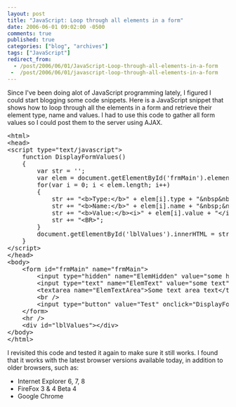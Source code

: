 ```yaml
---
layout: post
title: "JavaScript: Loop through all elements in a form"
date: 2006-06-01 09:02:00 -0500
comments: true
published: true
categories: ["blog", "archives"]
tags: ["JavaScript"]
redirect_from: 
  - /post/2006/06/01/JavaScript-Loop-through-all-elements-in-a-form
 -  /post/2006/06/01/javascript-loop-through-all-elements-in-a-form
---
```

<!-- more -->
<p>Since I've been doing alot of JavaScript programming lately, I figured I could start blogging some code snippets. Here is a JavaScript snippet that shows how to loop through all the elements in a form and retrieve their element type, name and values. I had to use this code to gather all form values so I could post them to the server using AJAX.</p>
<pre class="brush: xml; first-line: 1; tab-size: 4; toolbar: false; ">&lt;html&gt;
&lt;head&gt;
&lt;script type="text/javascript"&gt;
    function DisplayFormValues()
    {
        var str = '';
        var elem = document.getElementById('frmMain').elements;
        for(var i = 0; i &lt; elem.length; i++)
        {
            str += "&lt;b&gt;Type:&lt;/b&gt;" + elem[i].type + "&amp;nbsp&amp;nbsp";
            str += "&lt;b&gt;Name:&lt;/b&gt;" + elem[i].name + "&amp;nbsp;&amp;nbsp;";
            str += "&lt;b&gt;Value:&lt;/b&gt;&lt;i&gt;" + elem[i].value + "&lt;/i&gt;&amp;nbsp;&amp;nbsp;";
            str += "&lt;BR&gt;";
        } 
        document.getElementById('lblValues').innerHTML = str;
    }
&lt;/script&gt;
&lt;/head&gt;
&lt;body&gt;
    &lt;form id="frmMain" name="frmMain"&gt;
        &lt;input type="hidden" name="ElemHidden" value="some hidden text" /&gt;
        &lt;input type="text" name="ElemText" value="some text" /&gt;&lt;br /&gt;
        &lt;textarea name="ElemTextArea"&gt;Some text area text&lt;/textarea&gt;&lt;br /&gt;
        &lt;br /&gt;
        &lt;input type="button" value="Test" onclick="DisplayFormValues();" /&gt; 
    &lt;/form&gt;
    &lt;hr /&gt;
    &lt;div id="lblValues"&gt;&lt;/div&gt;
&lt;/body&gt;
&lt;/html&gt;</pre>
<p>I revisited this code and tested it again to make sure it still works. I found that it works with the latest browser versions available today, in addition to older browsers, such as:</p>
<ul>
<li>Internet Explorer 6, 7, 8</li>
<li>FireFox 3 &amp; 4 Beta 4</li>
<li>Google Chrome</li>
</ul>
